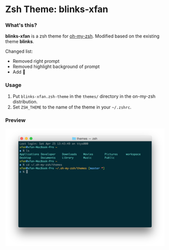 # Zsh Theme: blinks-xfan

### What's this?

**blinks-xfan** is a zsh theme for [oh-my-zsh](https://github.com/robbyrussell/oh-my-zsh). Modified based on the existing theme **blinks**.

Changed list:
* Removed right prompt
* Removed highlight background of prompt
* Add  

### Usage

1. Put `blinks-xfan.zsh-theme` in the `themes/` directory in the on-my-zsh distribution.
2. Set `ZSH_THEME` to the name of the theme in your `~/.zshrc`.

### Preview

![blinks-xfan preview](blinks-xfan-preview.png)
